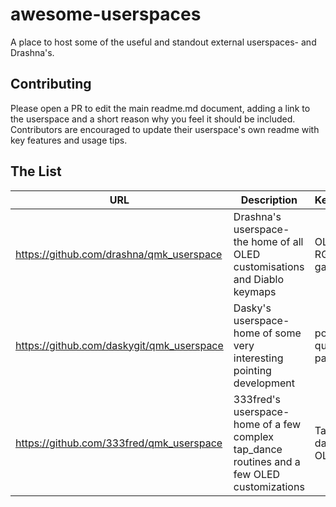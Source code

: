 # awesome-userspaces
A place to host some of the useful and standout external userspaces- and Drashna's.

## Contributing
Please open a PR to edit the main readme.md document, adding a link to the userspace and a short reason why you feel it should be included.
Contributors are encouraged to update their userspace's own readme with key features and usage tips.

## The List

| URL                                       | Description                                                                                 | Keywords                 |
|-------------------------------------------|---------------------------------------------------------------------------------------------|--------------------------|
| https://github.com/drashna/qmk_userspace  | Drashna's userspace- the home of all OLED customisations and Diablo keymaps                 | OLED RGB gaming          |
| https://github.com/daskygit/qmk_userspace | Dasky's userspace- home of some very interesting pointing development                       | pointing quantum-painter |
| https://github.com/333fred/qmk_userspace  | 333fred's userspace- home of a few complex tap_dance routines and a few OLED customizations | Tap-dance OLED           | 
  
